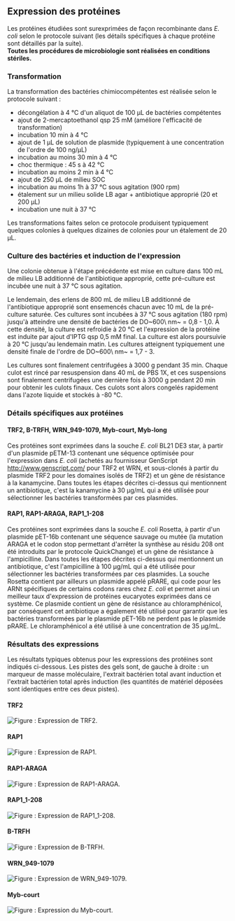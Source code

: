 ## Expression des protéines

Les protéines étudiées sont surexprimées de façon recombinante dans *E. coli*
selon le protocole suivant (les détails spécifiques à chaque protéine sont
détaillés par la suite).  
**Toutes les procédures de microbiologie sont réalisées en conditions
stériles.**


### Transformation

La transformation des bactéries chimiocompétentes est réalisée selon le
protocole suivant :

- décongélation à 4 °C d'un aliquot de 100 µL de bactéries compétentes
- ajout de 2-mercaptoethanol qsp 25 mM (améliore l'efficacité de transformation)
- incubation 10 min à 4 °C
- ajout de 1 µL de solution de plasmide (typiquement à une concentration de
  l'ordre de 100 ng/µL)
- incubation au moins 30 min à 4 °C
- choc thermique : 45 s à 42 °C
- incubation au moins 2 min à 4 °C
- ajout de 250 µL de milieu SOC
- incubation au moins 1h à 37 °C sous agitation (900 rpm)
- étalement sur un milieu solide LB agar + antibiotique approprié (20 et 200 µL)
- incubation une nuit à 37 °C

Les transformations faites selon ce protocole produisent typiquement quelques
colonies à quelques dizaines de colonies pour un étalement de 20 µL.


### Culture des bactéries et induction de l'expression

Une colonie obtenue à l'étape précédente est mise en culture dans 100 mL de
milieu LB additionné de l'antibiotique approprié, cette pré-culture est incubée
une nuit à 37 °C sous agitation.

Le lendemain, des erlens de 800 mL de milieu LB additionné de l'antibiotique
approprié sont ensemencés chacun avec 10 mL de la pré-culture saturée.
Ces cultures sont incubées à 37 °C sous agitation (180 rpm) jusqu'à atteindre
une densité de bactéries de DO~600\ nm~ = 0,8 - 1,0. À cette densité, la culture
est refroidie à 20 °C et l'expression de la protéine est induite par ajout
d'IPTG qsp 0,5 mM final. La culture est alors poursuivie à 20 °C jusqu'au
lendemain matin. Les cultures atteignent typiquement une densité finale de
l'ordre de DO~600\ nm~ = 1,7 - 3.

Les cultures sont finalement centrifugées à 3000 g pendant 35 min. Chaque culot
est rincé par resuspension dans 40 mL de PBS 1X, et ces suspensions sont
finalement centrifugées une dernière fois à 3000 g pendant 20 min pour obtenir
les culots finaux. Ces culots sont alors congelés rapidement dans l'azote
liquide et stockés à -80 °C.


### Détails spécifiques aux protéines

#### TRF2, B-TRFH, WRN_949-1079, Myb-court, Myb-long

Ces protéines sont exprimées dans la souche *E. coli* BL21 DE3 star, à partir
d'un plasmide pETM-13 contenant une séquence optimisée pour l'expression dans
*E. coli* (achetés au fournisseur GenScript <http://www.genscript.com/> pour
TRF2 et WRN, et sous-clonés à partir du plasmide TRF2 pour les domaines isolés
de TRF2) et un gène de résistance à la kanamycine. Dans toutes les étapes
décrites ci-dessus qui mentionnent un antibiotique, c'est la kanamycine à 30
µg/mL qui a été utilisée pour sélectionner les bactéries transformées par
ces plasmides.


#### RAP1, RAP1-ARAGA, RAP1_1-208

Ces protéines sont exprimées dans la souche *E. coli* Rosetta, à partir d'un
plasmide pET-16b contenant une séquence sauvage ou mutée (la mutation ARAGA et
le codon stop permettant d'arrêter la synthèse au résidu 208 ont été introduits
par le protocole QuickChange) et un gène de résistance à l'ampicilline.
Dans toutes les étapes décrites ci-dessus qui mentionnent un antibiotique, c'est
l'ampicilline à 100 µg/mL qui a été utilisée pour sélectionner les bactéries
transformées par ces plasmides. La souche Rosetta contient par ailleurs un
plasmide appelé pRARE, qui code pour les ARNt spécifiques de certains codons
rares chez *E. coli* et permet ainsi un meilleur taux d'expression de protéines
eucaryotes exprimées dans ce système. Ce plasmide contient un gène de résistance
au chloramphénicol, par conséquent cet antibiotique a également été utilisé pour
garantir que les bactéries transformées par le plasmide pET-16b ne perdent pas
le plasmide pRARE. Le chloramphénicol a été utilisé à une concentration de 35
µg/mL.


### Résultats des expressions

Les résultats typiques obtenus pour les expressions des protéines sont indiqués
ci-dessous. Les pistes des gels sont, de gauche à droite : un marqueur de masse
moléculaire, l'extrait bactérien total avant induction et l'extrait bactérien
total après induction (les quantités de matériel déposées sont identiques entre
ces deux pistes).


#### TRF2

![Figure : Expression de TRF2.](mat-meth/figures/expression-trf2.png)


#### RAP1

![Figure : Expression de RAP1.](mat-meth/figures/expression-rap1.png)


#### RAP1-ARAGA

![Figure : Expression de RAP1-ARAGA.](mat-meth/figures/expression-araga.png)


#### RAP1_1-208

![Figure : Expression de RAP1_1-208.](mat-meth/figures/expression-rap1-208.png)


#### B-TRFH

![Figure : Expression de B-TRFH.](mat-meth/figures/expression-b-trfh.png)


#### WRN_949-1079

![Figure : Expression de WRN_949-1079.](mat-meth/figures/expression-wrn.png)


#### Myb-court

![Figure : Expression du Myb-court.](mat-meth/figures/expression-myb-court.png)


